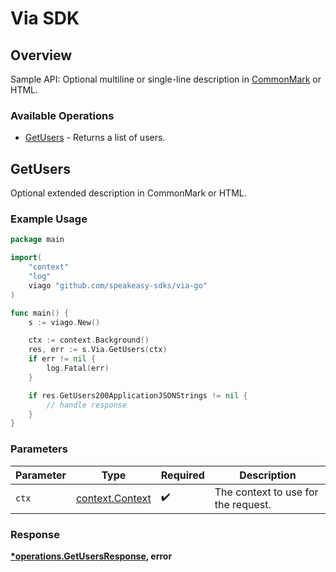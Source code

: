 # Via SDK


## Overview

Sample API: Optional multiline or single-line description in [CommonMark](http://commonmark.org/help/) or HTML.

### Available Operations

* [GetUsers](#getusers) - Returns a list of users.

## GetUsers

Optional extended description in CommonMark or HTML.

### Example Usage

```go
package main

import(
	"context"
	"log"
	viago "github.com/speakeasy-sdks/via-go"
)

func main() {
    s := viago.New()

    ctx := context.Background()
    res, err := s.Via.GetUsers(ctx)
    if err != nil {
        log.Fatal(err)
    }

    if res.GetUsers200ApplicationJSONStrings != nil {
        // handle response
    }
}
```

### Parameters

| Parameter                                             | Type                                                  | Required                                              | Description                                           |
| ----------------------------------------------------- | ----------------------------------------------------- | ----------------------------------------------------- | ----------------------------------------------------- |
| `ctx`                                                 | [context.Context](https://pkg.go.dev/context#Context) | :heavy_check_mark:                                    | The context to use for the request.                   |


### Response

**[*operations.GetUsersResponse](../../models/operations/getusersresponse.md), error**

